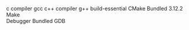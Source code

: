 c                  compiler         gcc
c++                compiler         g++
build-essential
CMake              Bundled 3.12.2
Make   
Debugger           Bundled GDB

